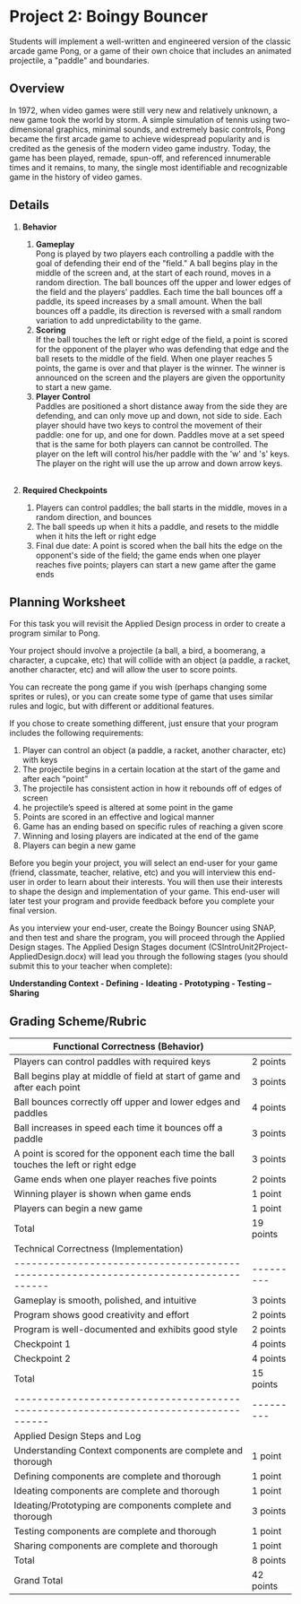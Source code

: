 <!--- REVISED -->
# Project 2: Boingy Bouncer

Students will implement a well-written and engineered version of the classic arcade game Pong, or a game of their own choice that includes an animated projectile, a "paddle" and boundaries.

## Overview

In 1972, when video games were still very new and relatively unknown, a new game took the world by storm.  A simple simulation of tennis using two-dimensional graphics, minimal sounds, and extremely basic controls, Pong became the first arcade game to achieve widespread popularity and is credited as the genesis of the modern video game industry.  Today, the game has been played, remade, spun-off, and referenced innumerable times and it remains, to many, the single most identifiable and recognizable game in the history of video games.

## Details

1.  **Behavior**
    1.  **Gameplay** <br/>
        Pong is played by two players each controlling a paddle with the goal of defending their end of the "field."  A ball begins play in the middle of the screen and, at the start of each round, moves in a random direction.  The ball bounces off the upper and lower edges of the field and the players' paddles.  Each time the ball bounces off a paddle, its speed increases by a small amount.  When the ball bounces off a paddle, its direction is reversed with a small random variation to add unpredictability to the game.
    2.  **Scoring** <br/>
        If the ball touches the left or right edge of the field, a point is scored for the opponent of the player who was defending that edge and the ball resets to the middle of the field.  When one player reaches 5 points, the game is over and that player is the winner.  The winner is announced on the screen and the players are given the opportunity to start a new game.
    3.  **Player Control** <br/>
        Paddles are positioned a short distance away from the side they are defending, and can only move up and down, not side to side.  Each player should have two keys to control the movement of their paddle: one for up, and one for down.  Paddles move at a set speed that is the same for both players can cannot be controlled.  The player on the left will control his/her paddle with the 'w' and 's' keys.  The player on the right will use the up arrow and down arrow keys.
         

2.  **Required Checkpoints**
    1.  Players can control paddles; the ball starts in the middle, moves in a random direction, and bounces
    2.  The ball speeds up when it hits a paddle, and resets to the middle when it hits the left or right edge
    3.  Final due date: A point is scored when the ball hits the edge on the opponent's side of the field; the game ends when one player reaches five points; players can start a new game after the game ends

## Planning Worksheet
For this task you will revisit the Applied Design process in order to create a program similar to Pong.

Your project should involve a projectile (a ball, a bird, a boomerang, a character, a cupcake, etc) that will collide with an object (a paddle, a racket, another character, etc) and will allow the user to score points.

You can recreate the pong game if you wish (perhaps changing some sprites or rules), or you can create some type of game that uses similar rules and logic, but with different or additional features.

If you chose to create something different, just ensure that your program includes the following requirements:
1. Player can control an object (a paddle, a racket, another character, etc) with keys 
2. The projectile begins in a certain location at the start of the game and after each “point”
3. The projectile has consistent action in how it rebounds off of edges of screen
4. he projectile’s speed is altered at some point in the game
5. Points are scored in an effective and logical manner
6. Game has an ending based on specific rules of reaching a given score
7. Winning and losing players are indicated at the end of the game
8. Players can begin a new game

Before you begin your project, you will select an end-user for your game (friend, classmate, teacher, relative, etc) and you will interview this end-user in order to learn about their interests. You will then use their interests to shape the design and implementation of your game. This end-user will later test your program and provide feedback before you complete your final version.

As you interview your end-user, create the Boingy Bouncer using SNAP, and then test and share the program, you will proceed through the Applied Design stages. The Applied Design Stages document (CSIntroUnit2Project-AppliedDesign.docx) will lead you through the following stages (you should submit this to your teacher when complete):

**Understanding Context - Defining - Ideating - Prototyping - Testing – Sharing**

## Grading Scheme/Rubric

| Functional Correctness (Behavior)                                                    |           |
| ------------------------------------------------------------------------------------ | --------- |
| Players can control paddles with required keys                                       | 2 points  |
| Ball begins play at middle of field at start of game and after each point            | 3 points  |
| Ball bounces correctly off upper and lower edges and paddles                         | 4 points  |
| Ball increases in speed each time it bounces off a paddle                            | 3 points  |
| A point is scored for the opponent each time the ball touches the left or right edge | 3 points  |
| Game ends when one player reaches five points                                        | 2 points  |
| Winning player is shown when game ends                                               | 1 point   |
| Players can begin a new game                                                         | 1 point   |
| Total                                                                                | 19 points |
| Technical Correctness (Implementation)                                               |           |
| ------------------------------------------------------------------------------------ | --------- |
| Gameplay is smooth, polished, and intuitive                                          | 3 points  |
| Program shows good creativity and effort                                             | 2 points  |
| Program is well-documented and exhibits good style                                   | 2 points  |
| Checkpoint 1                                                                         | 4 points  |
| Checkpoint 2                                                                         | 4 points  |
| Total                                                                                | 15 points |
| ------------------------------------------------------------------------------------ | --------- |
|Applied Design Steps and Log	                                                       |           |
|Understanding Context components are complete and thorough	                           | 1 point   |
|Defining components are complete and thorough	                                       | 1 point   |
|Ideating components are complete and thorough	                                       | 1 point   |
|Ideating/Prototyping are components complete and thorough	                           | 3 points  |
|Testing components are complete and thorough	                                       | 1 point   |
|Sharing components are complete and thorough	                                       | 1 point   |
|Total                                                                                 | 8 points  |
| Grand Total                                                                          | 42 points |
